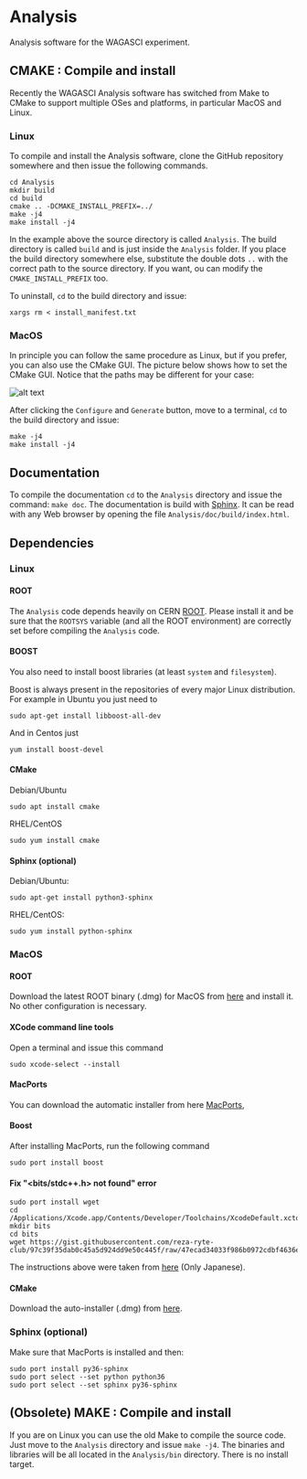 # Analysis

Analysis software for the WAGASCI experiment.

## CMAKE : Compile and install

Recently the WAGASCI Analysis software has switched from Make to CMake to
support multiple OSes and platforms, in particular MacOS and Linux.

### Linux

To compile and install the Analysis software, clone the GitHub repository
somewhere and then issue the following commands.

```
cd Analysis
mkdir build
cd build
cmake .. -DCMAKE_INSTALL_PREFIX=../
make -j4
make install -j4

```

In the example above the source directory is called `Analysis`. The build
directory is called `build` and is just inside the `Analysis` folder. If you
place the build directory somewhere else, substitute the double dots `..` with
the correct path to the source directory. If you want, ou can modify the
`CMAKE_INSTALL_PREFIX` too.

To uninstall, `cd` to the build directory and issue:

```
xargs rm < install_manifest.txt
```

### MacOS

In principle you can follow the same procedure as Linux, but if you prefer, you
can also use the CMake GUI. The picture below shows how to set the CMake
GUI. Notice that the paths may be different for your case:

![alt text](https://www.dropbox.com/s/d5jho6pz0zc2pzc/MacOS%20CMake.png?raw=1)

After clicking the `Configure` and `Generate` button, move to a terminal, `cd`
to the build directory and issue:

```
make -j4
make install -j4
```

## Documentation

To compile the documentation `cd` to the `Analysis` directory and issue the command: `make doc`.
The documentation is build with
[Sphinx](https://www.sphinx-doc.org/en/master/). It can be read with any Web
browser by opening the file `Analysis/doc/build/index.html`.

## Dependencies

### Linux

#### ROOT
The `Analysis` code depends heavily on CERN
[ROOT](https://root.cern.ch/). Please install it and be sure that the `ROOTSYS`
variable (and all the ROOT environment) are correctly set before compiling the
`Analysis` code.

#### BOOST
You also need to install boost libraries (at least `system` and
`filesystem`).

Boost is always present in the repositories of every major Linux
distribution. For example in Ubuntu you just need to

```
sudo apt-get install libboost-all-dev
```

And in Centos just

```
yum install boost-devel
```

#### CMake

Debian/Ubuntu

```
sudo apt install cmake
```

RHEL/CentOS

```
sudo yum install cmake
```

#### Sphinx (optional)

Debian/Ubuntu:

```
sudo apt-get install python3-sphinx
```

RHEL/CentOS:

```
sudo yum install python-sphinx
```

### MacOS

#### ROOT

Download the latest ROOT binary (.dmg) for MacOS from
[here](https://root.cern.ch/downloading-root) and install it. No other
configuration is necessary.

#### XCode command line tools
Open a terminal and issue this command

```
sudo xcode-select --install
```

#### MacPorts

You can download the automatic installer from here
[MacPorts](https://www.macports.org/),

#### Boost

After installing MacPorts, run the following command

```
sudo port install boost
```

#### Fix "<bits/stdc++.h> not found" error

```
sudo port install wget
cd /Applications/Xcode.app/Contents/Developer/Toolchains/XcodeDefault.xctoolchain/usr/include/c++/v1
mkdir bits
cd bits
wget https://gist.githubusercontent.com/reza-ryte-club/97c39f35dab0c45a5d924dd9e50c445f/raw/47ecad34033f986b0972cdbf4636e22f838a1313/stdc++.h
```

The instructions above were taken from
[here](https://qiita.com/acchan_ar/items/6a4c4c070dd76a236fdc) (Only Japanese).

#### CMake

Download the auto-installer (.dmg) from [here](https://cmake.org/download/).

### Sphinx (optional)

Make sure that MacPorts is installed and then:

```
sudo port install py36-sphinx
sudo port select --set python python36
sudo port select --set sphinx py36-sphinx
```

## (Obsolete) MAKE : Compile and install

If you are on Linux you can use the old Make to compile the source code.  Just
move to the `Analysis` directory and issue `make -j4`.  The binaries and
libraries will be all located in the `Analysis/bin` directory. There is no
install target.
